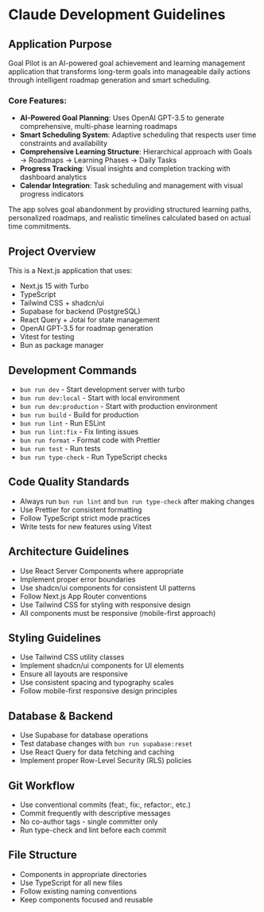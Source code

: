 # Claude Development Guidelines

## Application Purpose
Goal Pilot is an AI-powered goal achievement and learning management application that transforms long-term goals into manageable daily actions through intelligent roadmap generation and smart scheduling.

### Core Features:
- **AI-Powered Goal Planning**: Uses OpenAI GPT-3.5 to generate comprehensive, multi-phase learning roadmaps
- **Smart Scheduling System**: Adaptive scheduling that respects user time constraints and availability
- **Comprehensive Learning Structure**: Hierarchical approach with Goals → Roadmaps → Learning Phases → Daily Tasks
- **Progress Tracking**: Visual insights and completion tracking with dashboard analytics
- **Calendar Integration**: Task scheduling and management with visual progress indicators

The app solves goal abandonment by providing structured learning paths, personalized roadmaps, and realistic timelines calculated based on actual time commitments.

## Project Overview
This is a Next.js application that uses:
- Next.js 15 with Turbo
- TypeScript
- Tailwind CSS + shadcn/ui
- Supabase for backend (PostgreSQL)
- React Query + Jotai for state management
- OpenAI GPT-3.5 for roadmap generation
- Vitest for testing
- Bun as package manager

## Development Commands
- `bun run dev` - Start development server with turbo
- `bun run dev:local` - Start with local environment
- `bun run dev:production` - Start with production environment
- `bun run build` - Build for production
- `bun run lint` - Run ESLint
- `bun run lint:fix` - Fix linting issues
- `bun run format` - Format code with Prettier
- `bun run test` - Run tests
- `bun run type-check` - Run TypeScript checks

## Code Quality Standards
- Always run `bun run lint` and `bun run type-check` after making changes
- Use Prettier for consistent formatting
- Follow TypeScript strict mode practices
- Write tests for new features using Vitest

## Architecture Guidelines
- Use React Server Components where appropriate
- Implement proper error boundaries
- Use shadcn/ui components for consistent UI patterns
- Follow Next.js App Router conventions
- Use Tailwind CSS for styling with responsive design
- All components must be responsive (mobile-first approach)

## Styling Guidelines
- Use Tailwind CSS utility classes
- Implement shadcn/ui components for UI elements
- Ensure all layouts are responsive
- Use consistent spacing and typography scales
- Follow mobile-first responsive design principles

## Database & Backend
- Use Supabase for database operations
- Test database changes with `bun run supabase:reset`
- Use React Query for data fetching and caching
- Implement proper Row-Level Security (RLS) policies

## Git Workflow
- Use conventional commits (feat:, fix:, refactor:, etc.)
- Commit frequently with descriptive messages
- No co-author tags - single committer only
- Run type-check and lint before each commit

## File Structure
- Components in appropriate directories
- Use TypeScript for all new files
- Follow existing naming conventions
- Keep components focused and reusable